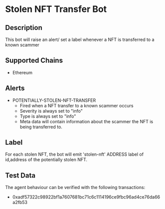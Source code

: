 # Stolen NFT Transfer Bot

## Description

This bot will raise an alert/ set a label whenever a NFT is transferred to a known scammer

## Supported Chains

- Ethereum

## Alerts

- POTENTIALLY-STOLEN-NFT-TRANSFER
  - Fired when a NFT transfer to a known scammer occurs
  - Severity is always set to "info"
  - Type is always set to "info" 
  - Meta data will contain information about the scammer the NFT is being transferred to.

## Label
For each stolen NFT, the bot will emit 'stolen-nft' ADDRESS label of id,address of the potentially stolen NFT. 


## Test Data

The agent behaviour can be verified with the following transactions:

- 0xadf57322c98922bf1a7607681bc71c6c1114196ce9fbc96ad4ce76da66a2fb53 

